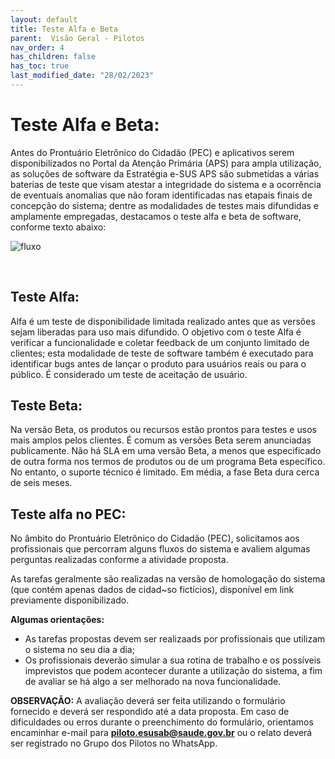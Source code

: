 ```yaml
---
layout: default
title: Teste Alfa e Beta
parent:  Visão Geral - Pilotos
nav_order: 4
has_children: false
has_toc: true
last_modified_date: "28/02/2023"
---
```


# Teste Alfa e Beta:

Antes do Prontuário Eletrônico do Cidadão (PEC) e aplicativos serem disponibilizados no Portal da Atenção Primária (APS) para ampla utilização, as soluções de software da Estratégia e-SUS APS são submetidas a várias baterias de teste que visam atestar a integridade do sistema e a ocorrência de eventuais anomalias que não foram identificadas nas etapais finais de concepção do sistema; dentre as modalidades de testes mais difundidas e amplamente empregadas, destacamos o teste alfa e beta de software, conforme texto abaixo:

![fluxo](./media/releases.PNG)

<br>

## Teste Alfa:

Alfa é um teste de disponibilidade limitada realizado antes que as versões sejam liberadas para uso mais difundido. O objetivo com o teste Alfa é verificar a funcionalidade e coletar feedback de um conjunto limitado de clientes; esta modalidade de teste de software também é executado para identificar bugs antes de lançar o produto para usuários reais ou para o público. É considerado um teste de aceitação de usuário.</p>

## Teste Beta:

Na versão Beta, os produtos ou recursos estão prontos para testes e usos mais amplos pelos clientes. É comum as versões Beta serem anunciadas publicamente. Não há SLA em uma versão Beta, a menos que especificado de outra forma nos termos de produtos ou de um programa Beta específico. No entanto, o suporte técnico é limitado. Em média, a fase Beta dura cerca de seis meses.

## Teste alfa no PEC:

No âmbito do Prontuário Eletrônico do Cidadão (PEC), solicitamos aos profissionais que percorram alguns fluxos do sistema e avaliem algumas perguntas realizadas conforme a atividade proposta.

As tarefas geralmente são realizadas na versão de homologação do sistema (que contém apenas dados de cidad~so fictícios), disponível em link previamente disponibilizado.

**Algumas orientações:**

* As tarefas propostas devem ser realizaads por profissionais que utilizam o sistema no seu dia a dia;
* Os profissionais deverão simular a sua rotina de trabalho e os possíveis imprevistos que podem acontecer durante a utilização do sistema, a fim de avaliar se há algo a ser melhorado na nova funcionalidade.

**OBSERVAÇÃO:** A avaliação deverá ser feita utilizando o formulário fornecido e deverá ser respondido até a data proposta. Em caso de dificuldades ou erros durante o preenchimento do formulário, orientamos encaminhar e-mail para **piloto.esusab@saude.gov.br** ou o relato deverá ser registrado no Grupo dos Pilotos no WhatsApp.

